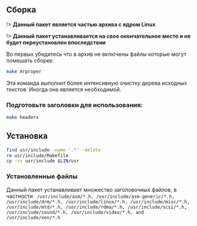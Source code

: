 <package-info :package="package" showsbu></package-info>

<script>
		new Vue({
		el: '#main',
		data: { package: {} },
		mounted: function () {
				this.getPackage('linux');
		},
		methods: {
			getPackage: function(name) {
					getPackage(name)
					.then(response => this.package = response);
			}
		}
  })
</script>

## Сборка

!> **Данный пакет является частью архива с ядром Linux**

!> **Данный пакет устанавливается на свое окончательное место и не будет переустановлен впоследствии**
 
 Во первых убедитесь что в архив не включены файлы которые могут помешать сборке. 
```bash
make mrproper
```

Эта команда выполнит более интенсивную очистку дерева исходных текстов. Иногда она является необходимой.
 
### Подготовьте заголовки для использования:

```bash
make headers
```

## Установка

```bash
find usr/include -name '.*' -delete
rm usr/include/Makefile
cp -rv usr/include $LIN/usr
```

### Установленные файлы

Данный пакет устанавливает множество заголовочных файлов, в частности ` /usr/include/asm/*.h, /usr/include/asm-generic/*.h, /usr/include/drm/*.h, /usr/include/linux/*.h, /usr/include/misc/*.h, /usr/include/mtd/*.h, /usr/include/rdma/*.h, /usr/include/scsi/*.h, /usr/include/sound/*.h, /usr/include/video/*.h, and /usr/include/xen/*.h`
